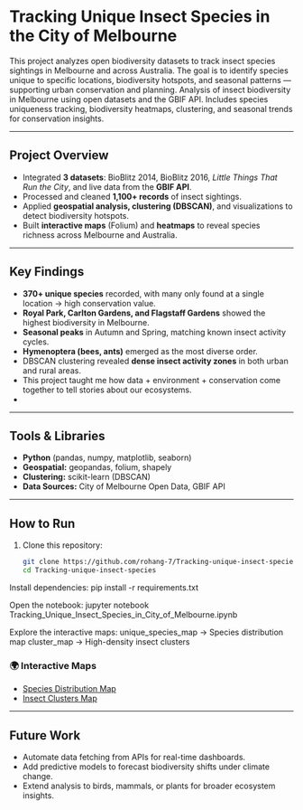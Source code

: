 #  Tracking Unique Insect Species in the City of Melbourne

This project analyzes open biodiversity datasets to track insect species sightings in Melbourne and across Australia. The goal is to identify species unique to specific locations, biodiversity hotspots, and seasonal patterns — supporting urban conservation and planning. Analysis of insect biodiversity in Melbourne using open datasets and the GBIF API. Includes species uniqueness tracking, biodiversity heatmaps, clustering, and seasonal trends for conservation insights.

---

## Project Overview
- Integrated **3 datasets**: BioBlitz 2014, BioBlitz 2016, *Little Things That Run the City*, and live data from the **GBIF API**.  
- Processed and cleaned **1,100+ records** of insect sightings.  
- Applied **geospatial analysis, clustering (DBSCAN)**, and visualizations to detect biodiversity hotspots.  
- Built **interactive maps** (Folium) and **heatmaps** to reveal species richness across Melbourne and Australia.  

---

## Key Findings
- **370+ unique species** recorded, with many only found at a single location → high conservation value.  
- **Royal Park, Carlton Gardens, and Flagstaff Gardens** showed the highest biodiversity in Melbourne.  
- **Seasonal peaks** in Autumn and Spring, matching known insect activity cycles.  
- **Hymenoptera (bees, ants)** emerged as the most diverse order.  
- DBSCAN clustering revealed **dense insect activity zones** in both urban and rural areas.
- This project taught me how data + environment + conservation come together to tell stories about our ecosystems.
-   

---

## Tools & Libraries
- **Python** (pandas, numpy, matplotlib, seaborn)  
- **Geospatial:** geopandas, folium, shapely  
- **Clustering:** scikit-learn (DBSCAN)  
- **Data Sources:** City of Melbourne Open Data, GBIF API  

---

## How to Run
1. Clone this repository:
   ```bash
   git clone https://github.com/rohang-7/Tracking-unique-insect-species.git
   cd Tracking-unique-insect-species

Install dependencies:
pip install -r requirements.txt


Open the notebook:
jupyter notebook Tracking_Unique_Insect_Species_in_City_of_Melbourne.ipynb


Explore the interactive maps:
unique_species_map → Species distribution map
cluster_map → High-density insect clusters
### 🌍 Interactive Maps

- [Species Distribution Map](https://rohang-7.github.io/Tracking-unique-insect-species/unique_species_map.html)  
- [Insect Clusters Map](https://rohang-7.github.io/Tracking-unique-insect-species/cluster_map.html)


---

## Future Work
- Automate data fetching from APIs for real-time dashboards.  
- Add predictive models to forecast biodiversity shifts under climate change.  
- Extend analysis to birds, mammals, or plants for broader ecosystem insights.  
